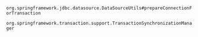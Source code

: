 # 



`org.springframework.jdbc.datasource.DataSourceUtils#prepareConnectionForTransaction`





`org.springframework.transaction.support.TransactionSynchronizationManager`









